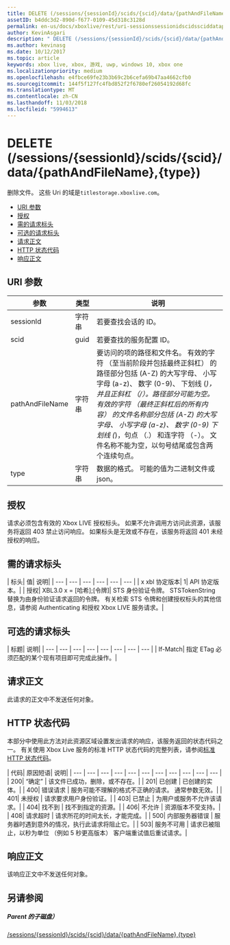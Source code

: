 ```yaml
---
title: DELETE (/sessions/{sessionId}/scids/{scid}/data/{pathAndFileName},{type})
assetID: b4ddc3d2-890d-f677-0109-45d318c3128d
permalink: en-us/docs/xboxlive/rest/uri-sessionssessionidscidssciddatapathandfilenametype-delete.html
author: KevinAsgari
description: " DELETE (/sessions/{sessionId}/scids/{scid}/data/{pathAndFileName},{type})"
ms.author: kevinasg
ms.date: 10/12/2017
ms.topic: article
keywords: xbox live, xbox, 游戏, uwp, windows 10, xbox one
ms.localizationpriority: medium
ms.openlocfilehash: e4fbce69fe23b3b69c2b6cefa69b47aa4662cfb0
ms.sourcegitcommit: 144f5f127fc4fbd852f2f6780ef26054192d68fc
ms.translationtype: MT
ms.contentlocale: zh-CN
ms.lasthandoff: 11/03/2018
ms.locfileid: "5994613"
---
```

# <a name="delete-sessionssessionidscidssciddatapathandfilenametype"></a>DELETE (/sessions/{sessionId}/scids/{scid}/data/{pathAndFileName},{type})
删除文件。 这些 Uri 的域是`titlestorage.xboxlive.com`。
 
  * [URI 参数](#ID4EX)
  * [授权](#ID4EEB)
  * [需的请求标头](#ID4ERB)
  * [可选的请求标头](#ID4E1C)
  * [请求正文](#ID4EWD)
  * [HTTP 状态代码](#ID4EDE)
  * [响应正文](#ID4EUBAC)
 
<a id="ID4EX"></a>

 
## <a name="uri-parameters"></a>URI 参数 
 
| 参数| 类型| 说明| 
| --- | --- | --- | 
| sessionId| 字符串| 若要查找会话的 ID。| 
| scid| guid| 若要查找的服务配置 ID。| 
| pathAndFileName| 字符串| 要访问的项的路径和文件名。 有效的字符 （至当前阶段并包括最终正斜杠） 的路径部分包括 (A-Z) 的大写字母、 小写字母 (a-z)、 数字 (0-9)、 下划线 (_)，并且正斜杠 （/）。路径部分可能为空。有效的字符 （最终正斜杠后的所有内容） 的文件名称部分包括 (A-Z) 的大写字母、 小写字母 (a-z)、 数字 (0-9) 下划线 (_)，句点 （.） 和连字符 （-）。 文件名称不能为空，以句号结尾或包含两个连续句点。| 
| type| 字符串| 数据的格式。 可能的值为二进制文件或 json。| 
  
<a id="ID4EEB"></a>

 
## <a name="authorization"></a>授权 
 
请求必须包含有效的 Xbox LIVE 授权标头。 如果不允许调用方访问此资源，该服务将返回 403 禁止访问响应。 如果标头是无效或不存在，该服务将返回 401 未经授权的响应。 
  
<a id="ID4ERB"></a>

 
## <a name="required-request-headers"></a>需的请求标头
 
| 标头| 值| 说明| 
| --- | --- | --- | --- | --- | --- | 
| x xbl 协定版本| 1| API 协定版本。| 
| 授权| XBL3.0 x = [哈希];[令牌]| STS 身份验证令牌。 STSTokenString 替换为由身份验证请求返回的令牌。 有关检索 STS 令牌和创建授权标头的其他信息，请参阅 Authenticating 和授权 Xbox LIVE 服务请求。| 
  
<a id="ID4E1C"></a>

 
## <a name="optional-request-headers"></a>可选的请求标头
 
| 标题| 说明| 
| --- | --- | --- | --- | --- | --- | --- | --- | 
| If-Match| 指定 ETag 必须匹配的某个现有项目即可完成此操作。| 
  
<a id="ID4EWD"></a>

 
## <a name="request-body"></a>请求正文 
 
此请求的正文中不发送任何对象。
  
<a id="ID4EDE"></a>

 
## <a name="http-status-codes"></a>HTTP 状态代码 
 
本部分中使用此方法对此资源区域设置发出请求的响应，该服务返回的状态代码之一。 有关使用 Xbox Live 服务的标准 HTTP 状态代码的完整列表，请参阅[标准 HTTP 状态代码](../../additional/httpstatuscodes.md)。
 
| 代码| 原因短语| 说明| 
| --- | --- | --- | --- | --- | --- | --- | --- | --- | --- | --- | 
| 200| “确定” | 该文件已成功，删除，或不存在。| 
| 201| 已创建 | 已创建的实体。| 
| 400| 错误请求 | 服务可能不理解的格式不正确的请求。 通常参数无效。| 
| 401| 未授权 | 请求要求用户身份验证。| 
| 403| 已禁止 | 为用户或服务不允许该请求。| 
| 404| 找不到 | 找不到指定的资源。| 
| 406| 不允许 | 资源版本不受支持。| 
| 408| 请求超时 | 请求所花的时间太长，才能完成。| 
| 500| 内部服务器错误 | 服务器时遇到意外的情况，执行此请求将阻止它。| 
| 503| 服务不可用 | 请求已被阻止，以秒为单位 （例如 5 秒更高版本） 客户端重试值后重试请求。| 
  
<a id="ID4EUBAC"></a>

 
## <a name="response-body"></a>响应正文 
 
该响应正文中不发送任何对象。
  
<a id="ID4EDCAC"></a>

 
## <a name="see-also"></a>另请参阅
 
<a id="ID4EFCAC"></a>

 
##### <a name="parent"></a>Parent 的子磁盘）  

[/sessions/{sessionId}/scids/{scid}/data/{pathAndFileName},{type}](uri-sessionssessionidscidssciddatapathandfilenametype.md)

   